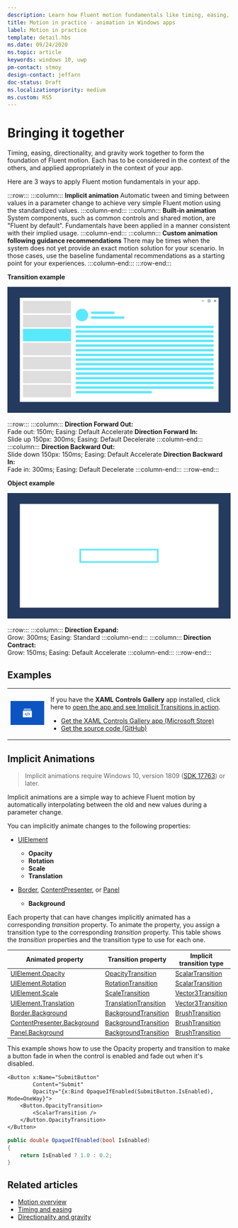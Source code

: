 ```yaml
---
description: Learn how Fluent motion fundamentals like timing, easing, directionality, and gravity come together in your app.
title: Motion in practice - animation in Windows apps
label: Motion in practice
template: detail.hbs
ms.date: 09/24/2020
ms.topic: article
keywords: windows 10, uwp
pm-contact: stmoy
design-contact: jeffarn
doc-status: Draft
ms.localizationpriority: medium
ms.custom: RS5
---
```

# Bringing it together

Timing, easing, directionality, and gravity work together to form the foundation of Fluent motion. Each has to be considered in the context of the others, and applied appropriately in the context of your app.

Here are 3 ways to apply Fluent motion fundamentals in your app.

:::row:::
    :::column:::
**Implicit animation**
Automatic tween and timing between values in a parameter change to achieve very simple Fluent motion using the standardized values.
    :::column-end:::
    :::column:::
**Built-in animation**
System components, such as common controls and shared motion, are "Fluent by default". Fundamentals have been applied in a manner consistent with their implied usage.
    :::column-end:::
    :::column:::
**Custom animation following guidance recommendations**
There may be times when the system does not yet provide an exact motion solution for your scenario. In those cases, use the baseline fundamental recommendations as a starting point for your experiences.
    :::column-end:::
:::row-end:::

**Transition example**

![functional animation](images/page-refresh.gif)

:::row:::
    :::column:::
<b>Direction Forward Out:</b><br>
Fade out: 150m; Easing: Default Accelerate
<b>Direction Forward In:</b><br>
Slide up 150px: 300ms; Easing: Default Decelerate
    :::column-end:::
    :::column:::
<b>Direction Backward Out:</b><br>
Slide down 150px: 150ms; Easing: Default Accelerate
<b>Direction Backward In:</b><br>
Fade in: 300ms; Easing: Default Decelerate
    :::column-end:::
:::row-end:::

**Object example**

 ![300ms motion](images/control.gif)

:::row:::
    :::column:::
<b>Direction Expand:</b><br>
Grow: 300ms; Easing: Standard
    :::column-end:::
    :::column:::
<b>Direction Contract:</b><br>
Grow: 150ms; Easing: Default Accelerate
    :::column-end:::
:::row-end:::

## Examples

<table>
<tr>
<td><img src="images/xaml-controls-gallery-app-icon.png" alt="XAML controls gallery" width="168"></img></td>
<td>
    <p>If you have the <strong>XAML Controls Gallery</strong> app installed, click here to <a href="xamlcontrolsgallery:/item/ImplicitTransition">open the app and see Implicit Transitions in action</a>.</p>
    <ul>
    <li><a href="https://www.microsoft.com/p/xaml-controls-gallery/9msvh128x2zt">Get the XAML Controls Gallery app (Microsoft Store)</a></li>
    <li><a href="https://github.com/Microsoft/Xaml-Controls-Gallery">Get the source code (GitHub)</a></li>
    </ul>
</td>
</tr>
</table>

## Implicit Animations

> Implicit animations require Windows 10, version 1809 ([SDK 17763](https://developer.microsoft.com/windows/downloads/windows-10-sdk)) or later.

Implicit animations are a simple way to achieve Fluent motion by automatically interpolating between the old and new values during a parameter change.

You can implicitly animate changes to the following properties:

- [UIElement](/uwp/api/windows.ui.xaml.uielement)
  - **Opacity**
  - **Rotation**
  - **Scale**
  - **Translation**

- [Border](/uwp/api/windows.ui.xaml.controls.border), [ContentPresenter](/uwp/api/windows.ui.xaml.controls.contentpresenter), or [Panel](/uwp/api/windows.ui.xaml.controls.panel)
  - **Background**

Each property that can have changes implicitly animated has a corresponding _transition_ property. To animate the property, you assign a transition type to the corresponding _transition_ property. This table shows the _transition_ properties and the transition type to use for each one.

| Animated property | Transition property | Implicit transition type |
| -- | -- | -- |
| [UIElement.Opacity](/uwp/api/windows.ui.xaml.uielement.opacity) | [OpacityTransition](/uwp/api/windows.ui.xaml.uielement.opacitytransition) | [ScalarTransition](/uwp/api/windows.ui.xaml.scalartransition) |
| [UIElement.Rotation](/uwp/api/windows.ui.xaml.uielement.rotation) | [RotationTransition](/uwp/api/windows.ui.xaml.uielement.rotationtransition) | [ScalarTransition](/uwp/api/windows.ui.xaml.scalartransition) |
| [UIElement.Scale](/uwp/api/windows.ui.xaml.uielement.scale) | [ScaleTransition](/uwp/api/windows.ui.xaml.uielement.scaletransition) | [Vector3Transition](/uwp/api/windows.ui.xaml.vector3transition) |
| [UIElement.Translation](/uwp/api/windows.ui.xaml.uielement.translation) | [TranslationTransition](/uwp/api/windows.ui.xaml.uielement.translationtransition) | [Vector3Transition](/uwp/api/windows.ui.xaml.vector3transition) |
| [Border.Background](/uwp/api/windows.ui.xaml.controls.border.background) | [BackgroundTransition](/uwp/api/windows.ui.xaml.controls.border.backgroundtransition) | [BrushTransition](//uwp/api/windows.ui.xaml.uielement.brushtransition) |
| [ContentPresenter.Background](/uwp/api/windows.ui.xaml.controls.contentpresenter.background) | [BackgroundTransition](/uwp/api/windows.ui.xaml.controls.contentpresenter.backgroundtransition) | [BrushTransition](//uwp/api/windows.ui.xaml.uielement.brushtransition) |
| [Panel.Background](/uwp/api/windows.ui.xaml.controls.panel.background) | [BackgroundTransition](/uwp/api/windows.ui.xaml.controls.panel.backgroundtransition)  | [BrushTransition](//uwp/api/windows.ui.xaml.uielement.brushtransition) |

This example shows how to use the Opacity property and transition to make a button fade in when the control is enabled and fade out when it's disabled.

```xaml
<Button x:Name="SubmitButton"
        Content="Submit"
        Opacity="{x:Bind OpaqueIfEnabled(SubmitButton.IsEnabled), Mode=OneWay}">
    <Button.OpacityTransition>
        <ScalarTransition />
    </Button.OpacityTransition>
</Button>
```

```csharp
public double OpaqueIfEnabled(bool IsEnabled)
{
    return IsEnabled ? 1.0 : 0.2;
}
```

## Related articles

- [Motion overview](index.md)
- [Timing and easing](timing-and-easing.md)
- [Directionality and gravity](directionality-and-gravity.md)
